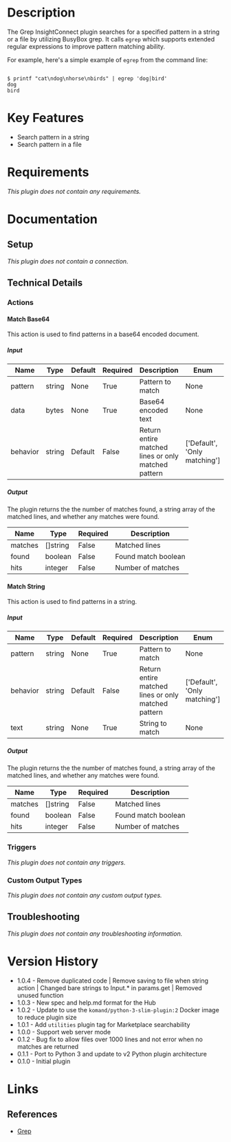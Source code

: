 # Description

The Grep InsightConnect plugin searches for a specified pattern in a string or a file by utilizing BusyBox grep. It calls `egrep` which supports extended regular expressions to improve pattern matching ability.

For example, here's a simple example of `egrep` from the command line:

```

$ printf "cat\ndog\nhorse\nbirds" | egrep 'dog|bird'
dog
bird

```

# Key Features

* Search pattern in a string
* Search pattern in a file

# Requirements

_This plugin does not contain any requirements._

# Documentation

## Setup

_This plugin does not contain a connection._

## Technical Details

### Actions

#### Match Base64

This action is used to find patterns in a base64 encoded document.

##### Input

|Name|Type|Default|Required|Description|Enum|
|----|----|-------|--------|-----------|----|
|pattern|string|None|True|Pattern to match|None|
|data|bytes|None|True|Base64 encoded text|None|
|behavior|string|Default|False|Return entire matched lines or only matched pattern|['Default', 'Only matching']|

##### Output

The plugin returns the the number of matches found, a string array of the matched lines, and whether any matches were found.

|Name|Type|Required|Description|
|----|----|--------|-----------|
|matches|[]string|False|Matched lines|
|found|boolean|False|Found match boolean|
|hits|integer|False|Number of matches|

#### Match String

This action is used to find patterns in a string.

##### Input

|Name|Type|Default|Required|Description|Enum|
|----|----|-------|--------|-----------|----|
|pattern|string|None|True|Pattern to match|None|
|behavior|string|Default|False|Return entire matched lines or only matched pattern|['Default', 'Only matching']|
|text|string|None|True|String to match|None|

##### Output

The plugin returns the the number of matches found, a string array of the matched lines, and whether any matches were found.

|Name|Type|Required|Description|
|----|----|--------|-----------|
|matches|[]string|False|Matched lines|
|found|boolean|False|Found match boolean|
|hits|integer|False|Number of matches|

### Triggers

_This plugin does not contain any triggers._

### Custom Output Types

_This plugin does not contain any custom output types._

## Troubleshooting

_This plugin does not contain any troubleshooting information._

# Version History

* 1.0.4 - Remove duplicated code | Remove saving to file when string action | Changed bare strings to Input.* in params.get | Removed unused function
* 1.0.3 - New spec and help.md format for the Hub
* 1.0.2 - Update to use the `komand/python-3-slim-plugin:2` Docker image to reduce plugin size
* 1.0.1 - Add `utilities` plugin tag for Marketplace searchability
* 1.0.0 - Support web server mode
* 0.1.2 - Bug fix to allow files over 1000 lines and not error when no matches are returned
* 0.1.1 - Port to Python 3 and update to v2 Python plugin architecture
* 0.1.0 - Initial plugin

# Links

## References

* [Grep](https://www.gnu.org/software/grep/manual/grep.html)

